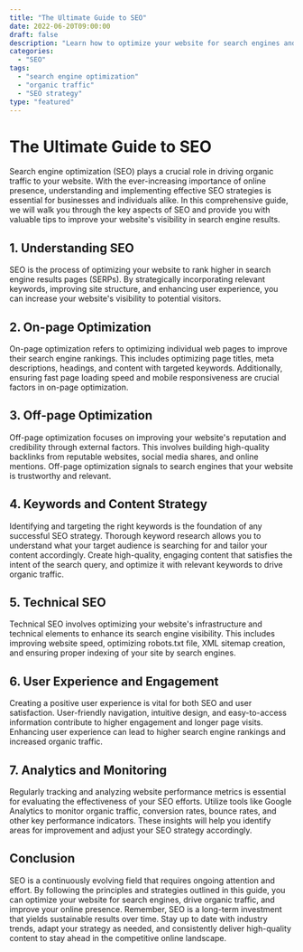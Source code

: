 ```yaml
--- 
title: "The Ultimate Guide to SEO" 
date: 2022-06-20T09:00:00 
draft: false 
description: "Learn how to optimize your website for search engines and drive organic traffic." 
categories: 
  - "SEO" 
tags: 
  - "search engine optimization" 
  - "organic traffic" 
  - "SEO strategy" 
type: "featured" 
--- 
```


# The Ultimate Guide to SEO

Search engine optimization (SEO) plays a crucial role in driving organic traffic to your website. With the ever-increasing importance of online presence, understanding and implementing effective SEO strategies is essential for businesses and individuals alike. In this comprehensive guide, we will walk you through the key aspects of SEO and provide you with valuable tips to improve your website's visibility in search engine results.

## 1. Understanding SEO

SEO is the process of optimizing your website to rank higher in search engine results pages (SERPs). By strategically incorporating relevant keywords, improving site structure, and enhancing user experience, you can increase your website's visibility to potential visitors.

## 2. On-page Optimization

On-page optimization refers to optimizing individual web pages to improve their search engine rankings. This includes optimizing page titles, meta descriptions, headings, and content with targeted keywords. Additionally, ensuring fast page loading speed and mobile responsiveness are crucial factors in on-page optimization.

## 3. Off-page Optimization

Off-page optimization focuses on improving your website's reputation and credibility through external factors. This involves building high-quality backlinks from reputable websites, social media shares, and online mentions. Off-page optimization signals to search engines that your website is trustworthy and relevant.

## 4. Keywords and Content Strategy

Identifying and targeting the right keywords is the foundation of any successful SEO strategy. Thorough keyword research allows you to understand what your target audience is searching for and tailor your content accordingly. Create high-quality, engaging content that satisfies the intent of the search query, and optimize it with relevant keywords to drive organic traffic.

## 5. Technical SEO

Technical SEO involves optimizing your website's infrastructure and technical elements to enhance its search engine visibility. This includes improving website speed, optimizing robots.txt file, XML sitemap creation, and ensuring proper indexing of your site by search engines.

## 6. User Experience and Engagement

Creating a positive user experience is vital for both SEO and user satisfaction. User-friendly navigation, intuitive design, and easy-to-access information contribute to higher engagement and longer page visits. Enhancing user experience can lead to higher search engine rankings and increased organic traffic.

## 7. Analytics and Monitoring

Regularly tracking and analyzing website performance metrics is essential for evaluating the effectiveness of your SEO efforts. Utilize tools like Google Analytics to monitor organic traffic, conversion rates, bounce rates, and other key performance indicators. These insights will help you identify areas for improvement and adjust your SEO strategy accordingly.

## Conclusion

SEO is a continuously evolving field that requires ongoing attention and effort. By following the principles and strategies outlined in this guide, you can optimize your website for search engines, drive organic traffic, and improve your online presence. Remember, SEO is a long-term investment that yields sustainable results over time. Stay up to date with industry trends, adapt your strategy as needed, and consistently deliver high-quality content to stay ahead in the competitive online landscape.
